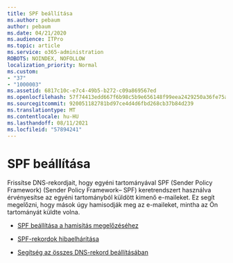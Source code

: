 ```yaml
---
title: SPF beállítása
ms.author: pebaum
author: pebaum
ms.date: 04/21/2020
ms.audience: ITPro
ms.topic: article
ms.service: o365-administration
ROBOTS: NOINDEX, NOFOLLOW
localization_priority: Normal
ms.custom:
- "37"
- "1000003"
ms.assetid: 6817c10c-e7c4-49b5-b272-c09a869567ed
ms.openlocfilehash: 57f74413edd667f6b98c5b9e656148f99eea2429250a36fe75aa4980a368829d
ms.sourcegitcommit: 920051182781bd97ce4d4d6fbd268cb37b84d239
ms.translationtype: MT
ms.contentlocale: hu-HU
ms.lasthandoff: 08/11/2021
ms.locfileid: "57894241"
---
```

# <a name="set-up-spf"></a>SPF beállítása

Frissítse DNS-rekordjait, hogy egyéni tartományával SPF (Sender Policy Framework) (Sender Policy Framework– SPF) keretrendszert használva érvényesítse az egyéni tartományból küldött kimenő e-maileket. Ez segít megelőzni, hogy mások úgy hamisodják meg az e-maileket, mintha az Ön tartományát küldte volna.
  
- [SPF beállítása a hamisítás megelőzéséhez](https://docs.microsoft.com/microsoft-365/security/office-365-security/set-up-spf-in-office-365-to-help-prevent-spoofing)

- [SPF-rekordok hibaelhárítása](https://docs.microsoft.com/microsoft-365/security/office-365-security/how-office-365-uses-spf-to-prevent-spoofing#SPFTroubleshoot)

- [Segítség az összes DNS-rekord beállításában](https://docs.microsoft.com/microsoft-365/admin/get-help-with-domains/create-dns-records-at-any-dns-hosting-provider)
